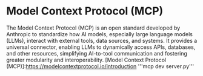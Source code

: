 # Model Context Protocol (MCP)

The Model Context Protocol (MCP) is an open standard developed by Anthropic to standardize how AI models, especially large language models (LLMs), interact with external tools, data sources, and systems. It provides a universal connector, enabling LLMs to dynamically access APIs, databases, and other resources, simplifying AI-to-tool communication and fostering greater modularity and interoperability.
[Model Context Protocol (MCP)]:https://modelcontextprotocol.io/introduction
'''mcp dev server.py'''
